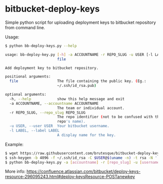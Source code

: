 # bitbucket-deploy-keys
Simple python script for uploading deployment keys to bitbucket repository from command line.

Usage:
```sh
$ python bb-deploy-keys.py --help
```
```sh
usage: bb-deploy-key.py [-h] -a ACCOUNTNAME -r REPO_SLUG -u USER [-l LABEL]
                        file

Add deployment key to bitbucket repository.

positional arguments:
  file                  The file containing the public key. (Eg.:
                        ~/.ssh/id_rsa.pub)

optional arguments:
  -h, --help            show this help message and exit
  -a ACCOUNTNAME, --accountname ACCOUNTNAME
                        The team or individual account.
  -r REPO_SLUG, --repo_slug REPO_SLUG
                        The repo identifier (not to be confused with the
                        repo's name).
  -u USER, --user USER  Your bitbucket username.
  -l LABEL, --label LABEL
                        A display name for the key.
```

Example:
```sh
$ wget https://raw.githubusercontent.com/brutesque/bitbucket-deploy-keys/master/bb-deploy-key.py
$ ssh-keygen -b 4096 -f ~/.ssh/id_rsa -C $USER@$(uname -n) -t rsa -N '' -q
$ python bb-deploy-keys.py -a [accountname] -r [repo_slug] -u [username] -l "$USER@$(uname -n)" ~/.ssh/id_rsa.pub
```

More info:
https://confluence.atlassian.com/bitbucket/deploy-keys-resource-296095243.html#deploy-keysResource-POSTanewkey
